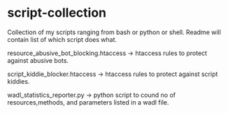 script-collection
=================

Collection of my scripts ranging from bash or python or shell. 
Readme will contain list of which script does what.

resource_abusive_bot_blocking.htaccess -> htaccess rules to protect against abusive bots.

script_kiddie_blocker.htaccess -> htaccess rules to protect against script kiddies.


wadl_statistics_reporter.py -> python script to cound no of resources,methods, and parameters listed in a wadl file.